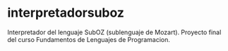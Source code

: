 # interpretadorsuboz
Interpretador del lenguaje SubOZ (sublenguaje de Mozart). Proyecto final del curso Fundamentos de Lenguajes de Programacion.
